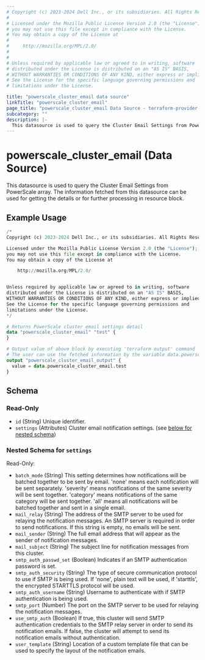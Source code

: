```yaml
---
# Copyright (c) 2023-2024 Dell Inc., or its subsidiaries. All Rights Reserved.
#
# Licensed under the Mozilla Public License Version 2.0 (the "License");
# you may not use this file except in compliance with the License.
# You may obtain a copy of the License at
#
#     http://mozilla.org/MPL/2.0/
#
#
# Unless required by applicable law or agreed to in writing, software
# distributed under the License is distributed on an "AS IS" BASIS,
# WITHOUT WARRANTIES OR CONDITIONS OF ANY KIND, either express or implied.
# See the License for the specific language governing permissions and
# limitations under the License.

title: "powerscale_cluster_email data source"
linkTitle: "powerscale_cluster_email"
page_title: "powerscale_cluster_email Data Source - terraform-provider-powerscale"
subcategory: ""
description: |-
  This datasource is used to query the Cluster Email Settings from PowerScale array. The information fetched from this datasource can be used for getting the details or for further processing in resource block.
---
```


# powerscale_cluster_email (Data Source)

This datasource is used to query the Cluster Email Settings from PowerScale array. The information fetched from this datasource can be used for getting the details or for further processing in resource block.

## Example Usage

```terraform
/*
Copyright (c) 2023-2024 Dell Inc., or its subsidiaries. All Rights Reserved.

Licensed under the Mozilla Public License Version 2.0 (the "License");
you may not use this file except in compliance with the License.
You may obtain a copy of the License at

    http://mozilla.org/MPL/2.0/


Unless required by applicable law or agreed to in writing, software
distributed under the License is distributed on an "AS IS" BASIS,
WITHOUT WARRANTIES OR CONDITIONS OF ANY KIND, either express or implied.
See the License for the specific language governing permissions and
limitations under the License.
*/

# Returns PowerScale cluster email settings detail
data "powerscale_cluster_email" "test" {
}

# Output value of above block by executing 'terraform output' command
# The user can use the fetched information by the variable data.powerscale_cluster_email.example
output "powerscale_cluster_email_output" {
  value = data.powerscale_cluster_email.test
}
```

<!-- schema generated by tfplugindocs -->
## Schema

### Read-Only

- `id` (String) Unique identifier.
- `settings` (Attributes) Cluster email notification settings. (see [below for nested schema](#nestedatt--settings))

<a id="nestedatt--settings"></a>
### Nested Schema for `settings`

Read-Only:

- `batch_mode` (String) This setting determines how notifications will be batched together to be sent by email.  'none' means each notification will be sent separately.  'severity' means notifications of the same severity will be sent together.  'category' means notifications of the same category will be sent together.  'all' means all notifications will be batched together and sent in a single email.
- `mail_relay` (String) The address of the SMTP server to be used for relaying the notification messages.  An SMTP server is required in order to send notifications.  If this string is empty, no emails will be sent.
- `mail_sender` (String) The full email address that will appear as the sender of notification messages.
- `mail_subject` (String) The subject line for notification messages from this cluster.
- `smtp_auth_passwd_set` (Boolean) Indicates if an SMTP authentication password is set.
- `smtp_auth_security` (String) The type of secure communication protocol to use if SMTP is being used.  If 'none', plain text will be used, if 'starttls', the encrypted STARTTLS protocol will be used.
- `smtp_auth_username` (String) Username to authenticate with if SMTP authentication is being used.
- `smtp_port` (Number) The port on the SMTP server to be used for relaying the notification messages.
- `use_smtp_auth` (Boolean) If true, this cluster will send SMTP authentication credentials to the SMTP relay server in order to send its notification emails.  If false, the cluster will attempt to send its notification emails without authentication.
- `user_template` (String) Location of a custom template file that can be used to specify the layout of the notification emails.